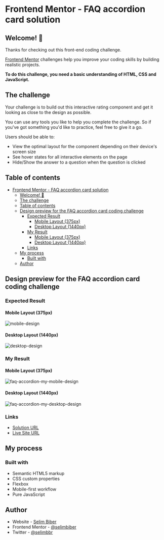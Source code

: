 # Frontend Mentor - FAQ accordion card solution

## Welcome! 👋

Thanks for checking out this front-end coding challenge.

[Frontend Mentor](https://www.frontendmentor.io) challenges help you improve your coding skills by building realistic projects.

**To do this challenge, you need a basic understanding of HTML, CSS and JavaScript.**

## The challenge

Your challenge is to build out this interactive rating component and get it looking as close to the design as possible.

You can use any tools you like to help you complete the challenge. So if you've got something you'd like to practice, feel free to give it a go.

Users should be able to:

- View the optimal layout for the component depending on their device's screen size
- See hover states for all interactive elements on the page
- Hide/Show the answer to a question when the question is clicked

## Table of contents
- [Frontend Mentor - FAQ accordion card solution](#frontend-mentor---faq-accordion-card-solution)
  - [Welcome! 👋](#welcome-)
  - [The challenge](#the-challenge)
  - [Table of contents](#table-of-contents)
  - [Design preview for the FAQ accordion card coding challenge](#design-preview-for-the-faq-accordion-card-coding-challenge)
    - [Expected Result](#expected-result)
      - [Mobile Layout (375px)](#mobile-layout-375px)
      - [Desktop Layout (1440px)](#desktop-layout-1440px)
    - [My Result](#my-result)
      - [Mobile Layout (375px)](#mobile-layout-375px-1)
      - [Desktop Layout (1440px)](#desktop-layout-1440px-1)
    - [Links](#links)
  - [My process](#my-process)
    - [Built with](#built-with)
  - [Author](#author)

## Design preview for the FAQ accordion card coding challenge

### Expected Result

#### Mobile Layout (375px)

![mobile-design](https://github.com/selimbiber/Pure-JavaScript-Projects/assets/117529414/82856903-ffa2-4279-af6b-cbaeb2129e0a)

#### Desktop Layout (1440px)

![desktop-design](https://github.com/selimbiber/Pure-JavaScript-Projects/assets/117529414/256dabf2-c4b8-42d5-80f8-90d46f52e52f)

### My Result

#### Mobile Layout (375px)

![faq-accordion-my-mobile-design](https://github.com/selimbiber/Pure-JavaScript-Projects/assets/117529414/ac40432e-350b-4acb-8d8a-aed6b21da1d1)

#### Desktop Layout (1440px)

![faq-accordion-my-desktop-design](https://github.com/selimbiber/Pure-JavaScript-Projects/assets/117529414/8a46ea1b-40e4-4ff2-9624-4a28688c7366)

### Links

- [Solution URL](https://www.frontendmentor.io/solutions/faq-accordion-card-bjO2OipBRD)
- [Live Site URL](https://htmlpreview.github.io/?https://github.com/selimbiber/Pure-JavaScript-Projects/blob/main/FAQ-accordion-card/index.html)

## My process

### Built with

- Semantic HTML5 markup
- CSS custom properties
- Flexbox
- Mobile-first workflow
- Pure JavaScript

## Author

- Website - [Selim Biber](https://www.selimbiber.dev)
- Frontend Mentor - [@selimbiber](https://www.frontendmentor.io/profile/selimbiber)
- Twitter - [@selimbbr](https://www.twitter.com/selimbbr)
